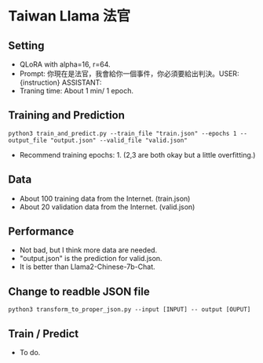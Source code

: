 # Taiwan Llama 法官

## Setting
- QLoRA with alpha=16, r=64.
- Prompt: 你現在是法官，我會給你一個事件，你必須要給出判決。USER: {instruction} ASSISTANT:
- Traning time: About 1 min/ 1 epoch.

## Training and Prediction
```
python3 train_and_predict.py --train_file "train.json" --epochs 1 --output_file "output.json" --valid_file "valid.json"
```
- Recommend training epochs: 1. (2,3 are both okay but a little overfitting.)

## Data
- About 100 training data from the Internet. (train.json)
- About 20 validation data from the Internet. (valid.json)

## Performance
- Not bad, but I think more data are needed.
- "output.json" is the prediction for valid.json.
- It is better than Llama2-Chinese-7b-Chat.

## Change to readble JSON file
```
python3 transform_to_proper_json.py --input [INPUT] -- output [OUPUT]
```

## Train / Predict
- To do.


